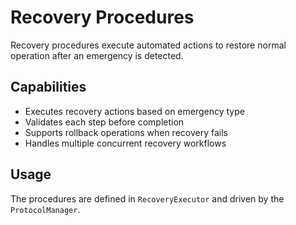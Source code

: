 # Recovery Procedures

Recovery procedures execute automated actions to restore normal operation after an emergency is detected.

## Capabilities
- Executes recovery actions based on emergency type
- Validates each step before completion
- Supports rollback operations when recovery fails
- Handles multiple concurrent recovery workflows

## Usage
The procedures are defined in `RecoveryExecutor` and driven by the `ProtocolManager`.
